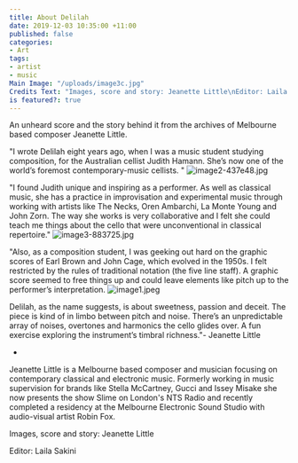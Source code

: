 ```yaml
---
title: About Delilah
date: 2019-12-03 10:35:00 +11:00
published: false
categories:
- Art
tags:
- artist
- music
Main Image: "/uploads/image3c.jpg"
Credits Text: "Images, score and story: Jeanette Little\nEditor: Laila Sakini "
is featured?: true
---
```


An unheard score and the story behind it from the archives of Melbourne based composer Jeanette Little. 

"I wrote Delilah eight years ago, when I was a music student studying composition, for the Australian cellist Judith Hamann. She’s now one of the world’s foremost contemporary-music cellists. "
![image2-437e48.jpg](/uploads/image2-437e48.jpg)


"I found Judith unique and inspiring as a performer. As well as classical music, she has a practice in improvisation and experimental music through working with artists like The Necks, Oren Ambarchi, La Monte Young and John Zorn. The way she works is very collaborative and I felt she could teach me things about the cello that were unconventional in classical repertoire."
![image3-883725.jpg](/uploads/image3-883725.jpg)

"Also, as a composition student, I was geeking out hard on the graphic scores of Earl Brown and John Cage, which evolved in the 1950s. I felt restricted by the rules of traditional notation (the five line staff). A graphic score seemed to free things up and could leave elements like pitch up to the performer’s interpretation.
![image1.jpeg](/uploads/image1.jpeg)

Delilah, as the name suggests, is about sweetness, passion and deceit. The piece is kind of in limbo between pitch and noise. There’s an unpredictable array of noises, overtones and harmonics the cello glides over. A fun exercise exploring the instrument’s timbral richness."- Jeanette Little 

-

Jeanette Little is a Melbourne based composer and musician focusing on contemporary classical and electronic music. Formerly working in music supervision for brands like Stella McCartney, Gucci and Issey Misake she now presents the show Slime on London's NTS Radio and recently completed a residency at the Melbourne Electronic Sound Studio with audio-visual artist Robin Fox.


Images, score and story: Jeanette Little

Editor: Laila Sakini 